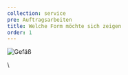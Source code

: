 ```yaml
---
collection: service
pre: Auftragsarbeiten
title: Welche Form möchte sich zeigen
order: 1
---
```

![Gefäß](../media/dsc_0431b.jpg)













\
